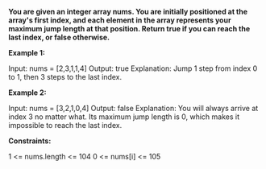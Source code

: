**You are given an integer array nums. You are initially positioned at the array's first index, and each element in the array represents your maximum jump length at that position.
Return true if you can reach the last index, or false otherwise.**

**Example 1:**

Input: nums = [2,3,1,1,4]
Output: true
Explanation: Jump 1 step from index 0 to 1, then 3 steps to the last index.

**Example 2:**

Input: nums = [3,2,1,0,4]
Output: false
Explanation: You will always arrive at index 3 no matter what. Its maximum jump length is 0, which makes it impossible to reach the last index.
 

**Constraints:**

1 <= nums.length <= 104
0 <= nums[i] <= 105
